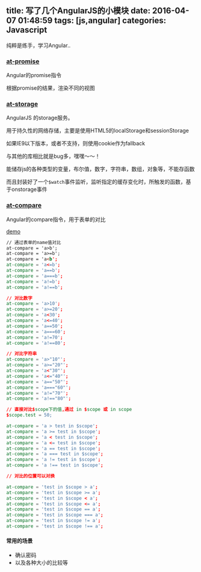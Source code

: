 title: 写了几个AngularJS的小模块
date: 2016-04-07 01:48:59
tags: [js,angular]
categories: Javascript
---

纯粹是练手，学习Angular..

### [at-promise](https://github.com/axetroy/at-promise)

Angular的promise指令

根据promise的结果，渲染不同的视图

<!-- more -->

### [at-storage](https://github.com/axetroy/at-storage)

AngularJS 的storage服务。

用于持久性的网络存储，主要是使用HTML5的localStorage和sessionStorage

如果IE9以下版本，或者不支持，则使用cookie作为fallback

与其他的库相比就是bug多，嘿嘿～～！

能储存js的各种类型的变量，布尔值，数字，字符串，数组，对象等，不能存函数

而且封装好了一个``$watch``事件监听，监听指定的缓存变化时，所触发的函数，基于onstorage事件

### [at-compare](https://github.com/axetroy/at-compare)

Angular的compare指令，用于表单的对比

[demo](http://www.burningall.com/at-compare/)

```html
// 通过表单的name值对比
at-compare = 'a>b';
at-compare = 'a>=b';
at-compare = 'a<b';
at-compare = 'a<=b';
at-compare = 'a==b';
at-compare = 'a===b';
at-compare = 'a!=b';
at-compare = 'a!==b';

// 对比数字
at-compare = 'a>10';
at-compare = 'a>=20';
at-compare = 'a<30';
at-compare = 'a<=40';
at-compare = 'a==50';
at-compare = 'a===60';
at-compare = 'a!=70';
at-compare = 'a!==80';

// 对比字符串
at-compare = 'a>"10"';
at-compare = 'a>="20"';
at-compare = 'a<"30"';
at-compare = 'a<="40"';
at-compare = 'a=="50"';
at-compare = 'a==="60"';
at-compare = 'a!="70"';
at-compare = 'a!=="80"';

// 直接对比$scope下的值,通过 in $scope 或 in scope
$scope.test = 50;

at-compare = 'a > test in $scope';
at-compare = 'a >= test in $scope';
at-compare = 'a < test in $scope';
at-compare = 'a <= test in $scope';
at-compare = 'a == test in $scope';
at-compare = 'a === test in $scope';
at-compare = 'a != test in $scope';
at-compare = 'a !== test in $scope';

// 对比的位置可以对换

at-compare = 'test in $scope > a';
at-compare = 'test in $scope >= a';
at-compare = 'test in $scope < a';
at-compare = 'test in $scope <= a';
at-compare = 'test in $scope == a';
at-compare = 'test in $scope === a';
at-compare = 'test in $scope != a';
at-compare = 'test in $scope !== a';
```

#### 常用的场景

*  确认密码
* 以及各种大小的比较等

